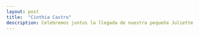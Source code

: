 ```yaml
---
layout: post
title:  "Cinthia Castro"
description: Celebremos juntos la llegada de nuestra pequeña Juliette 
---
```

